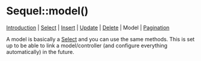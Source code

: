 # Sequel::model()

[Introduction](Introduction.md) | [Select](Select.md) | [Insert](Insert.md) | [Update](Update.md) | [Delete](Delete.md) | Model | [Pagination](Pagination.md)

A model is basically a [Select](Select.md) and you can use the same methods. This is set up to be able to link a model/controller (and configure everything automatically) in the future.